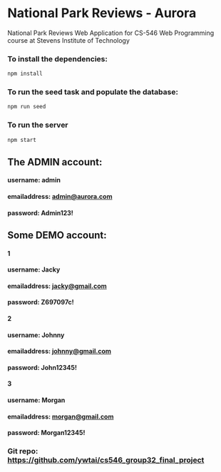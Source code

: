 # National Park Reviews - Aurora
National Park Reviews Web Application for CS-546 Web Programming course at Stevens Institute of Technology
### To install the dependencies:
```bash
npm install 
```
### To run the seed task and populate the database:
```bash
npm run seed
```
### To run the server
```bash
npm start
```
## The ADMIN account:
#### username: admin
#### emailaddress: admin@aurora.com
#### password: Admin123!
## Some DEMO account:
#### 1
#### username: Jacky
#### emailaddress: jacky@gmail.com
#### password: Z697097c!
#### 2
#### username: Johnny
#### emailaddress: johnny@gmail.com
#### password: John12345!
#### 3
#### username: Morgan
#### emailaddress: morgan@gmail.com
#### password: Morgan12345!

### Git repo: https://github.com/ywtai/cs546_group32_final_project
